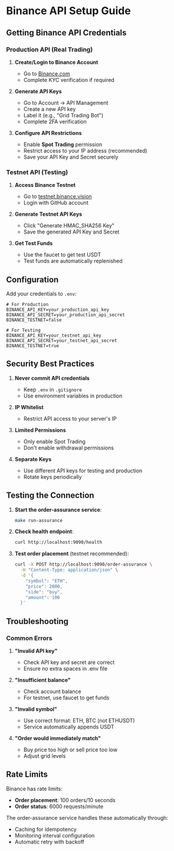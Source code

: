 # Binance API Setup Guide

## Getting Binance API Credentials

### Production API (Real Trading)

1. **Create/Login to Binance Account**
   - Go to [Binance.com](https://www.binance.com)
   - Complete KYC verification if required

2. **Generate API Keys**
   - Go to Account → API Management
   - Create a new API key
   - Label it (e.g., "Grid Trading Bot")
   - Complete 2FA verification

3. **Configure API Restrictions**
   - Enable **Spot Trading** permission
   - Restrict access to your IP address (recommended)
   - Save your API Key and Secret securely

### Testnet API (Testing)

1. **Access Binance Testnet**
   - Go to [testnet.binance.vision](https://testnet.binance.vision)
   - Login with GitHub account

2. **Generate Testnet API Keys**
   - Click "Generate HMAC_SHA256 Key"
   - Save the generated API Key and Secret

3. **Get Test Funds**
   - Use the faucet to get test USDT
   - Test funds are automatically replenished

## Configuration

Add your credentials to `.env`:

```env
# For Production
BINANCE_API_KEY=your_production_api_key
BINANCE_API_SECRET=your_production_api_secret
BINANCE_TESTNET=false

# For Testing
BINANCE_API_KEY=your_testnet_api_key
BINANCE_API_SECRET=your_testnet_api_secret
BINANCE_TESTNET=true
```

## Security Best Practices

1. **Never commit API credentials**
   - Keep `.env` in `.gitignore`
   - Use environment variables in production

2. **IP Whitelist**
   - Restrict API access to your server's IP

3. **Limited Permissions**
   - Only enable Spot Trading
   - Don't enable withdrawal permissions

4. **Separate Keys**
   - Use different API keys for testing and production
   - Rotate keys periodically

## Testing the Connection

1. **Start the order-assurance service**:
   ```bash
   make run-assurance
   ```

2. **Check health endpoint**:
   ```bash
   curl http://localhost:9090/health
   ```

3. **Test order placement** (testnet recommended):
   ```bash
   curl -X POST http://localhost:9090/order-assurance \
     -H "Content-Type: application/json" \
     -d '{
       "symbol": "ETH",
       "price": 2000,
       "side": "buy",
       "amount": 100
     }'
   ```

## Troubleshooting

### Common Errors

1. **"Invalid API key"**
   - Check API key and secret are correct
   - Ensure no extra spaces in .env file

2. **"Insufficient balance"**
   - Check account balance
   - For testnet, use faucet to get funds

3. **"Invalid symbol"**
   - Use correct format: ETH, BTC (not ETHUSDT)
   - Service automatically appends USDT

4. **"Order would immediately match"**
   - Buy price too high or sell price too low
   - Adjust grid levels

## Rate Limits

Binance has rate limits:
- **Order placement**: 100 orders/10 seconds
- **Order status**: 6000 requests/minute

The order-assurance service handles these automatically through:
- Caching for idempotency
- Monitoring interval configuration
- Automatic retry with backoff